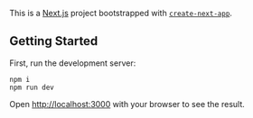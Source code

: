 This is a [Next.js](https://nextjs.org/) project bootstrapped with [`create-next-app`](https://github.com/vercel/next.js/tree/canary/packages/create-next-app).

## Getting Started

First, run the development server:

```
npm i
npm run dev

```

Open [http://localhost:3000](http://localhost:3000) with your browser to see the result.

